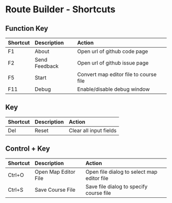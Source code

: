 # Route Builder - Shortcuts

## Function Key

| Shortcut | Description   | Action                                 |
| :------- | :------------ | :------------------------------------- |
| F1       | About         | Open url of github code page           |
| F2       | Send Feedback | Open url of github issue page          |
| F5       | Start         | Convert map editor file to course file |
| F11      | Debug         | Enable/disable debug window            |

## Key

| Shortcut | Description | Action                 |
| :------- | :---------- | :--------------------- |
| Del      | Reset       | Clear all input fields |

## Control + Key

| Shortcut | Description          | Action                                     |
| :------- | :------------------- | :----------------------------------------- |
| Ctrl+O   | Open Map Editor File | Open file dialog to select map editor file |
| Ctrl+S   | Save Course File     | Save file dialog to specify course file    |